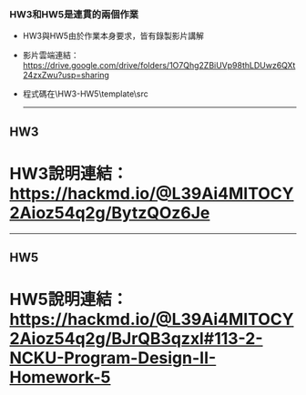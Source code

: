 ### HW3和HW5是連貫的兩個作業

- HW3與HW5由於作業本身要求，皆有錄製影片講解
- 影片雲端連結：https://drive.google.com/drive/folders/1O7Qhg2ZBiUVp98thLDUwz6QXt24zxZwu?usp=sharing
- 程式碼在\HW3-HW5\template\src

   -- -- -- -- -- -- -- --

## HW3

# HW3說明連結：https://hackmd.io/@L39Ai4MITOCY2Aioz54q2g/BytzQOz6Je

   -- -- -- -- -- -- -- --

## HW5

# HW5說明連結：https://hackmd.io/@L39Ai4MITOCY2Aioz54q2g/BJrQB3qzxl#113-2-NCKU-Program-Design-II-Homework-5
